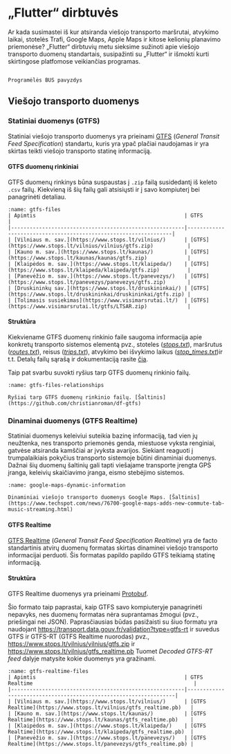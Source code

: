 # „Flutter“ dirbtuvės

Ar kada susimastei iš kur atsiranda viešojo transporto maršrutai, atvykimo laikai, stotelės Trafi, Google Maps,
Apple Maps ir kitose kelionių planavimo priemonėse? „Flutter“ dirbtuvių metu sieksime sužinoti apie viešojo
transporto duomenų standartais, susipažinti su „Flutter“ ir išmokti kurti skirtingose platfomose veikiančias programas.

```{figure} /images/bus-app.png

Programėlės BUS pavyzdys
```

## Viešojo transporto duomenys

### Statiniai duomenys (GTFS)

Statiniai viešojo transporto duomenys yra prieinami [GTFS](https://developers.google.com/transit/gtfs) (_General
Transit Feed
Specification_) standartu, kuris yra ypač plačiai
naudojamas ir yra skirtas teikti viešojo transporto statinę informaciją.

#### GTFS duomenų rinkiniai

GTFS duomenų rinkinys būna suspaustas į `.zip` failą susidedantį iš keleto `.csv` failų. Kiekvieną
iš šių failų gali atsisiųsti ir į savo kompiuterį bei panagrinėti detaliau.

```{table} GTFS duomenų rinkinių pavyzdžiai Lietuvoje
:name: gtfs-files
| Apimtis                                                | GTFS                                                            |
|--------------------------------------------------------|-----------------------------------------------------------------|
| [Vilniaus m. sav.](https://www.stops.lt/vilnius/)      | [GTFS](https://www.stops.lt/vilnius/vilnius/gtfs.zip)           |
| [Kauno m. sav.](https://www.stops.lt/kaunas/)          | [GTFS](https://www.stops.lt/kaunas/kaunas/gtfs.zip)             |
| [Klaipėdos m. sav.](https://www.stops.lt/klaipeda/)    | [GTFS](https://www.stops.lt/klaipeda/klaipeda/gtfs.zip)         |
| [Panevėžio m. sav.](https://www.stops.lt/panevezys/)   | [GTFS](https://www.stops.lt/panevezys/panevezys/gtfs.zip)       |
| [Druskininkų sav.](https://www.stops.lt/druskininkai/) | [GTFS](https://www.stops.lt/druskininkai/druskininkai/gtfs.zip) |
| [Tolimasis susiekimas](https://www.visimarsrutai.lt/)  | [GTFS](https://www.visimarsrutai.lt/gtfs/LTSAR.zip)             |
```

#### Struktūra

Kiekviename GTFS duomenų rinkinio faile saugoma informacija apie konkretų transporto sistemos elementą pvz.,
stoteles ([_stops.txt_](https://developers.google.com/transit/gtfs/reference#stopstxt)), maršrutus
([_routes.txt_](https://developers.google.com/transit/gtfs/reference#routestxt)),
reisus ([_trips.txt_](https://developers.google.com/transit/gtfs/reference#tripstxt)), atvykimo bei išvykimo laikus
([_stop_times.txt_](https://developers.google.com/transit/gtfs/reference#stop_timestxt))ir t.t. Detalų failų sąrašą
ir dokumentaciją rasite [čia](https://developers.google.com/transit/gtfs/reference).

Taip pat svarbu suvokti ryšius tarp GTFS duomenų rinkinio failų.

```{figure} /images/gtfs-files-relationship.png
:name: gtfs-files-relationships

Ryšiai tarp GTFS duomenų rinkinio failų. [Šaltinis](https://github.com/christianroman/df-gtfs)
```

### Dinaminai duomenys (GTFS Realtime)

Statiniai duomenys keleiviui suteikia bazinę informaciją, tad vien jų neužtenka, nes transporto priemonės genda,
miestuose vyksta renginiai, gatvėse atsiranda kamščiai ar įvyksta avarijos. Siekiant reaguoti į trumpalaikiais pokyčius
transporto sistemoje būtini dinaminiai duomenys. Dažnai šių duomenų šaltinių gali tapti viešajame transporte įrengta GPS
įranga, keleivių skaičiavimo įranga, eismo stebėjimo sistemos.

```{figure} /images/google-maps-dynamic-information.jpg
:name: google-maps-dynamic-information

Dinaminiai viešojo transporto duomenys Google Maps. [Šaltinis](https://www.techspot.com/news/76700-google-maps-adds-new-commute-tab-music-streaming.html)
```

#### GTFS Realtime

[GTFS Realtime](https://developers.google.com/transit/gtfs-realtime) (_General Transit Feed Specification Realtime_) yra
de facto standartinis atvirų duomenų formatas
skirtas dinaminei viešojo transporto informacijai perduoti. Šis formatas papildo papildo GTFS teikiamą statinę
informaciją.

#### Struktūra

GTFS Realtime duomenys yra prieinami
[Protobuf](https://developers.google.com/transit/gtfs-realtime/gtfs-realtime-proto).

Šio formato taip paprastai, kaip GTFS savo kompiuteryje panagrinėti nepavyks, nes duomenų formatas nėra suprantamas
žmogui (pvz., priešingai nei JSON). Paprasčiausias būdas pasižaisti su šiuo formatu yra naudojant
https://transport.data.gouv.fr/validation?type=gtfs-rt ir suvedus GTFS ir GTFS-RT (GTFS Realtime nuorodas)
pvz., https://www.stops.lt/vilnius/vilnius/gtfs.zip ir https://www.stops.lt/vilnius/gtfs_realtime.pb Tuomet _Decoded
GTFS-RT feed_ dalyje
matysite kokie duomenys yra gražinami.

```{table} GTFS Realtime pavyzdžiai Lietuvoje
:name: gtfs-realtime-files
| Apimtis                                                | GTFS Realtime                                                    |
|--------------------------------------------------------|------------------------------------------------------------------|
| [Vilniaus m. sav.](https://www.stops.lt/vilnius/)      | [GTFS Realtime](https://www.stops.lt/vilnius/gtfs_realtime.pb)   |
| [Kauno m. sav.](https://www.stops.lt/kaunas/)          | [GTFS Realtime](https://www.stops.lt/kaunas/gtfs_realtime.pb)    |
| [Klaipėdos m. sav.](https://www.stops.lt/klaipeda/)    | [GTFS Realtime](https://www.stops.lt/klaipeda/gtfs_realtime.pb)  |
| [Panevėžio m. sav.](https://www.stops.lt/panevezys/)   | [GTFS Realtime](https://www.stops.lt/panevezys/gtfs_realtime.pb) |
```